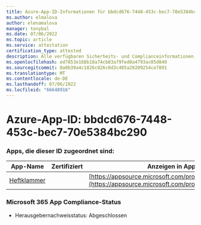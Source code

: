 ```yaml
---
title: Azure-App-ID-Informationen für bbdcd676-7448-453c-bec7-70e5384bc290
ms.author: elmalova
author: elenamalova
manager: tonybal
ms.date: 07/06/2022
ms.topic: article
ms.service: attestation
certification_type: attested
description: Alle verfügbaren Sicherheits- und Complianceinformationen für bbdcd676-7448-453c-bec7-70e5384bc290.
ms.openlocfilehash: ed7853e168b18a74cb83a79fed0a4793ac05d840
ms.sourcegitcommit: 0a0b39a4c1826c026c0d3c405a20209254ce7891
ms.translationtype: MT
ms.contentlocale: de-DE
ms.lasthandoff: 07/06/2022
ms.locfileid: "66648916"
---
```

# <a name="azure-app-id-bbdcd676-7448-453c-bec7-70e5384bc290"></a>Azure-App-ID: bbdcd676-7448-453c-bec7-70e5384bc290


### <a name="apps-associated-with-this-id"></a>Apps, die dieser ID zugeordnet sind:
| **App-Name** | **Zertifiziert** | **Anzeigen in AppSource** |
|--------------|---------------|-----------------------|
| [Heftklammer](../forward/WA200003281.md) |  | [https://appsource.microsoft.com/product/office/WA200003281](https://appsource.microsoft.com/product/office/WA200003281) |

### <a name="microsoft-365-app-compliance-status"></a>Microsoft 365 App Compliance-Status
- Herausgebernachweisstatus: Abgeschlossen
